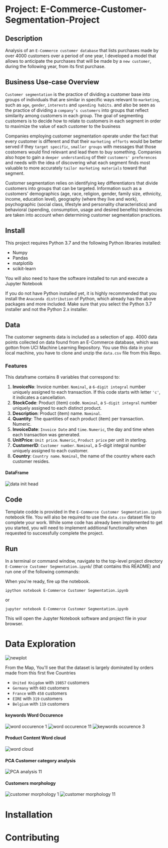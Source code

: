 # Project: E-Commerce-Customer-Segmentation-Project

## Description

Analysis of an `E-Commerce customer database` that lists purchases made by over 4000 customers over a period of one year, I developed a model that allows to anticipate the purchases that will be made by a `new customer`, during the following year, from its first purchase.

## Business Use-case Overview
`Customer segmentation` is the practice of dividing a customer base into groups of individuals that are similar in specific ways relevant to `marketing`, such as `age`, `gender`, `interests` and `spending habits`. and also be seen as the practice of dividing a `company’s customers` into groups that reflect similarity among customers in each group. The goal of segmenting customers is to decide how to relate to customers in each segment in order to maximize the value of each customer to the business

Companies employing customer segmentation operate under the fact that every customer is different and that their `marketing efforts` would be better served if they `target specific`, `smaller groups` with messages that those costomers would find relevant and lead them to buy something. Companies also hope to gain a `deeper understanding` of their `customers' preferences` and needs with the idea of discovering what each segment finds most valuable to more accurately `tailor marketing materials` toward that segment.

Customer segmentation relies on identifying key differentiators that divide customers into groups that can be targeted. Information such as a customers' demographics (age, race, religion, gender, family size, ethnicity, income, education level), geography (where they live and work), psychographic (social class, lifestyle and personality characteristics) and behavioral (spending, consumption, usage and desired benefits) tendencies are taken into account when determining customer segmentation practices.


## Install
This project requires Python 3.7 and the following Python libraries installed:

* Numpy
* Pandas
* matplotlib
* scikit-learn

You will also need to have the software installed to run and execute a Jupyter Notebook

If you do not have Python installed yet, it is highly recommended that you install the `Anaconda distribution` of Python, which already has the above packages and more included. Make sure that you select the Python 3.7 installer and not the Python 2.x installer.


## Data
The customer segments data is included as a selection of app. 4000 data points collected on data found from an E-Commerce database, which was gotton from UCI Machine Learning Repository. You use this data in your local machine, you have to clone and unzip the `data.csv` file from this Repo.  

### Features
This dataframe contains 8 variables that correspond to:

1. **InvoiceNo**:  Invoice number. `Nominal`, a `6-digit integral` number uniquely assigned to each transaction. If this code starts with letter `'c'`, it indicates a cancellation.
2. **StockCode**: Product (item) code. `Nominal`, a `5-digit integral` number uniquely assigned to each distinct product.
3. **Description**: Product (item) name. `Nominal`.
4. **Quantity**:  The quantities of each product (item) per transaction. Numeric.
5. **InvoiceDate**: `Invoice Date` and `time`. `Numeric`, the day and time when each transaction was generated.
6. **UnitPrice**: `Unit price`. `Numeric`, `Product price` per unit in sterling.
7. **CustomerID**: `Customer number`. `Nominal`, a 5-digit integral number uniquely assigned to each customer.
8. **Country**: `Country name`. `Nominal`, the name of the country where each customer resides.

#### DataFrame 
![data init head](https://user-images.githubusercontent.com/25388109/86505675-d220f580-bdbf-11ea-8260-c165bf645c63.png)


## Code

Template codde is provided in the `E-Commerce Customer Segmentation.ipynb` notebook file. You will also be required to use the `data.csv` dataset file to complete your work. While some code has already been implemented to get you started, you will need to implement additional functionality when requested to successfully complete the project. 

## Run

In a terminal or command window, navigate to the top-level project directory `E-Commerce Customer Segmentation.ipynb`/ (that contains this README) and run one of the following commands:

When you're ready, fire up the notebook.

```ipython notebook E-Commerce Customer Segmentation.ipynb```

or

```jupyter notebook E-Commerce Customer Segmentation.ipynb```

This will open the Jupyter Notebook software and project file in your browser.


# Data Exploration

![newplot](https://user-images.githubusercontent.com/25388109/86505481-152d9980-bdbd-11ea-9d45-5a8292671f31.png)

From the Map, You'll see that the dataset is largely dominated by orders made from this first five Countries

* `United Knigdom` with `19857` customers
* `Germany` with `603` customers
* `France` with `458` customers
* `EIRE` with `319` customers
* `Belgium` with `119` customers



#### keywords Word Occurence 

![word occurence 1](https://user-images.githubusercontent.com/25388109/86505722-4fe50100-bdc0-11ea-9a91-b4f971b594f3.png)
![word occurence 11](https://user-images.githubusercontent.com/25388109/86505724-52475b00-bdc0-11ea-8373-07fef750c573.png)
![keywords occurence 3](https://user-images.githubusercontent.com/25388109/86505803-11037b00-bdc1-11ea-84cc-7bae63eb13e1.png)



#### Product Content Word cloud

![word cloud](https://user-images.githubusercontent.com/25388109/86505858-8ec78680-bdc1-11ea-8fcc-5354a5767830.png)



#### PCA Customer category analysis

![PCA analysis 11](https://user-images.githubusercontent.com/25388109/86505918-18775400-bdc2-11ea-9508-40b33ddc3da9.png)


#### Customers morphology


![customer morphology 1](https://user-images.githubusercontent.com/25388109/86505974-a81d0280-bdc2-11ea-9eb7-cc42b2fe055a.png)
![customer morphology 11](https://user-images.githubusercontent.com/25388109/86505976-ac492000-bdc2-11ea-935b-c59341fecd37.png)



# Installation

# Contributing

